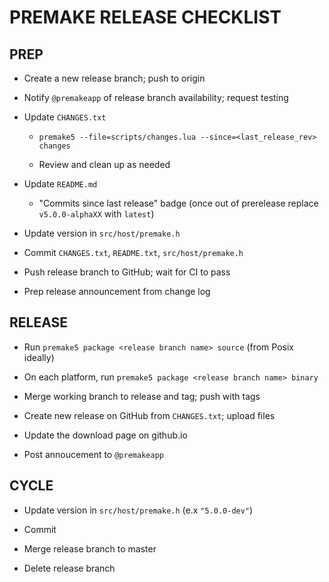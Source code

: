# PREMAKE RELEASE CHECKLIST

## PREP

* Create a new release branch; push to origin

* Notify `@premakeapp` of release branch availability; request testing

* Update `CHANGES.txt`

    * `premake5 --file=scripts/changes.lua --since=<last_release_rev> changes`

    * Review and clean up as needed

* Update `README.md`

    * "Commits since last release" badge (once out of prerelease replace `v5.0.0-alphaXX` with `latest`)

* Update version in `src/host/premake.h`

* Commit `CHANGES.txt`, `README.txt`, `src/host/premake.h`

* Push release branch to GitHub; wait for CI to pass

* Prep release announcement from change log

## RELEASE

* Run `premake5 package <release branch name> source` (from Posix ideally)

* On each platform, run `premake5 package <release branch name> binary`

* Merge working branch to release and tag; push with tags

* Create new release on GitHub from `CHANGES.txt`; upload files

* Update the download page on github.io

* Post annoucement to `@premakeapp`

## CYCLE

* Update version in `src/host/premake.h` (e.x `"5.0.0-dev"`)

* Commit

* Merge release branch to master

* Delete release branch
